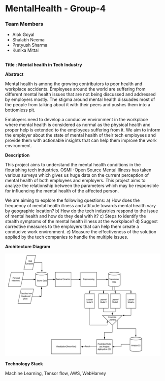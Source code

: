 # MentalHealth - Group-4

### Team Members
* Alok Goyal<br>
* Shalabh Neema<br>
* Pratyush Sharma<br>
* Kunika Mittal<br>
##
   
 **Title** : **Mental health in Tech Industry**<br>
 
**Abstract**

Mental health is among the growing contributors to poor health and workplace accidents. Employees around the world are suffering from different mental health issues that are not being discussed and addressed by employers mostly. The stigma around mental health dissuades most of the people from talking about it with their peers and pushes them into a bottomless pit.
 
Employers need to develop a conducive environment in the workplace where mental health is considered as normal as the physical health and proper help is extended to the employees suffering from it. We aim to inform the employer about the state of mental health of their tech employees and provide them with actionable insights that can help them improve the work environment.


**Description**

This project aims to understand the mental health conditions in the flourishing tech industries. OSMI -Open Source Mental Illness has taken various surveys which gives us huge data on the current perception of mental health of both employees and employers. This project aims to analyze the relationship between the parameters which may be responsible for influencing the mental health of the affected person. 

We are aiming to explore the following questions:
a) How does the frequency of mental health illness and attitude towards mental health vary by geographic location?
b) How do the tech industries respond to the issue of mental health and how do they deal with it?
c) Steps to identify the stealth symptoms of the mental health illness at the workplace?
d) Suggest corrective measures to the employers that can help them create a conducive work environment.
e) Measure the effectiveness of the solution applied by the tech companies to handle the multiple issues.

**Architecture Diagram**

![Architecture Diagram](https://github.com/SJSUFall2019-CMPE272/MentalHealth/blob/master/architecture_diagram.png) 

**Technology Stack**

Machine Learning, Tensor flow, AWS, WebHarvey